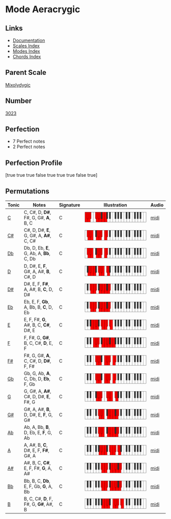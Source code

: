 # Mode Aeracrygic

## Links

- [Documentation](index.md)
- [Scales Index](Scales.md)
- [Modes Index](Modes.md)
- [Chords Index](Chords.md)

## Parent Scale

[Mixolydygic](ScaleMixolydygic.md)

## Number

[3023](https://ianring.com/musictheory/scales/3023)

## Perfection

- 7 Perfect notes
- 2 Perfect notes

## Perfection Profile

[true true true false true true true false true]

## Permutations

| Tonic | Notes | Signature | Illustration | Audio |
|-------|-------|-----------|--------------|-------|
| [C](ModeCNaturalAeracrygic.md) | C, C#, D, **D#**, F#, G, G#, **A**, B, C | C | ![CNaturalAeracrygic](ModeCNaturalAeracrygic.png) | [midi](https://github.com/edipermadi/music/blob/main/docs/ModeCNaturalAeracrygic.mid?raw=true) |
| [C#](ModeCSharpAeracrygic.md) | C#, D, D#, **E**, G, G#, A, **A#**, C, C# | C | ![CSharpAeracrygic](ModeCSharpAeracrygic.png) | [midi](https://github.com/edipermadi/music/blob/main/docs/ModeCSharpAeracrygic.mid?raw=true) |
| [Db](ModeDFlatAeracrygic.md) | Db, D, Eb, **E**, G, Ab, A, **Bb**, C, Db | C | ![DFlatAeracrygic](ModeDFlatAeracrygic.png) | [midi](https://github.com/edipermadi/music/blob/main/docs/ModeDFlatAeracrygic.mid?raw=true) |
| [D](ModeDNaturalAeracrygic.md) | D, D#, E, **F**, G#, A, A#, **B**, C#, D | C | ![DNaturalAeracrygic](ModeDNaturalAeracrygic.png) | [midi](https://github.com/edipermadi/music/blob/main/docs/ModeDNaturalAeracrygic.mid?raw=true) |
| [D#](ModeDSharpAeracrygic.md) | D#, E, F, **F#**, A, A#, B, **C**, D, D# | C | ![DSharpAeracrygic](ModeDSharpAeracrygic.png) | [midi](https://github.com/edipermadi/music/blob/main/docs/ModeDSharpAeracrygic.mid?raw=true) |
| [Eb](ModeEFlatAeracrygic.md) | Eb, E, F, **Gb**, A, Bb, B, **C**, D, Eb | C | ![EFlatAeracrygic](ModeEFlatAeracrygic.png) | [midi](https://github.com/edipermadi/music/blob/main/docs/ModeEFlatAeracrygic.mid?raw=true) |
| [E](ModeENaturalAeracrygic.md) | E, F, F#, **G**, A#, B, C, **C#**, D#, E | C | ![ENaturalAeracrygic](ModeENaturalAeracrygic.png) | [midi](https://github.com/edipermadi/music/blob/main/docs/ModeENaturalAeracrygic.mid?raw=true) |
| [F](ModeFNaturalAeracrygic.md) | F, F#, G, **G#**, B, C, C#, **D**, E, F | C | ![FNaturalAeracrygic](ModeFNaturalAeracrygic.png) | [midi](https://github.com/edipermadi/music/blob/main/docs/ModeFNaturalAeracrygic.mid?raw=true) |
| [F#](ModeFSharpAeracrygic.md) | F#, G, G#, **A**, C, C#, D, **D#**, F, F# | C | ![FSharpAeracrygic](ModeFSharpAeracrygic.png) | [midi](https://github.com/edipermadi/music/blob/main/docs/ModeFSharpAeracrygic.mid?raw=true) |
| [Gb](ModeGFlatAeracrygic.md) | Gb, G, Ab, **A**, C, Db, D, **Eb**, F, Gb | C | ![GFlatAeracrygic](ModeGFlatAeracrygic.png) | [midi](https://github.com/edipermadi/music/blob/main/docs/ModeGFlatAeracrygic.mid?raw=true) |
| [G](ModeGNaturalAeracrygic.md) | G, G#, A, **A#**, C#, D, D#, **E**, F#, G | C | ![GNaturalAeracrygic](ModeGNaturalAeracrygic.png) | [midi](https://github.com/edipermadi/music/blob/main/docs/ModeGNaturalAeracrygic.mid?raw=true) |
| [G#](ModeGSharpAeracrygic.md) | G#, A, A#, **B**, D, D#, E, **F**, G, G# | C | ![GSharpAeracrygic](ModeGSharpAeracrygic.png) | [midi](https://github.com/edipermadi/music/blob/main/docs/ModeGSharpAeracrygic.mid?raw=true) |
| [Ab](ModeAFlatAeracrygic.md) | Ab, A, Bb, **B**, D, Eb, E, **F**, G, Ab | C | ![AFlatAeracrygic](ModeAFlatAeracrygic.png) | [midi](https://github.com/edipermadi/music/blob/main/docs/ModeAFlatAeracrygic.mid?raw=true) |
| [A](ModeANaturalAeracrygic.md) | A, A#, B, **C**, D#, E, F, **F#**, G#, A | C | ![ANaturalAeracrygic](ModeANaturalAeracrygic.png) | [midi](https://github.com/edipermadi/music/blob/main/docs/ModeANaturalAeracrygic.mid?raw=true) |
| [A#](ModeASharpAeracrygic.md) | A#, B, C, **C#**, E, F, F#, **G**, A, A# | C | ![ASharpAeracrygic](ModeASharpAeracrygic.png) | [midi](https://github.com/edipermadi/music/blob/main/docs/ModeASharpAeracrygic.mid?raw=true) |
| [Bb](ModeBFlatAeracrygic.md) | Bb, B, C, **Db**, E, F, Gb, **G**, A, Bb | C | ![BFlatAeracrygic](ModeBFlatAeracrygic.png) | [midi](https://github.com/edipermadi/music/blob/main/docs/ModeBFlatAeracrygic.mid?raw=true) |
| [B](ModeBNaturalAeracrygic.md) | B, C, C#, **D**, F, F#, G, **G#**, A#, B | C | ![BNaturalAeracrygic](ModeBNaturalAeracrygic.png) | [midi](https://github.com/edipermadi/music/blob/main/docs/ModeBNaturalAeracrygic.mid?raw=true) |
